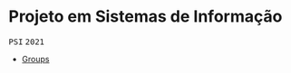# Projeto em Sistemas de Informação
<kbd>P</kbd><kbd>S</kbd><kbd>I</kbd>    <kbd>2</kbd><kbd>0</kbd><kbd>2</kbd><kbd>1</kbd>

* [Groups](https://github.com/marcovicente/psi2-2021/blob/master/groups.md)
